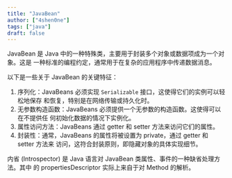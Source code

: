 ```yaml
---
title: "JavaBean"
author: ["4shen0ne"]
tags: ["java"]
draft: false
---
```


JavaBean 是 Java 中的一种特殊类，主要用于封装多个对象或数据项成为一个对象。这是
一种标准的编程约定，通常用于在复杂的应用程序中传递数据消息。

以下是一些关于 JavaBean 的关键特征：

1.  序列化：JavaBeans 必须实现 `Serializable` 接口，这使得它们的实例可以轻松地保存
    和恢复，特别是在网络传输或持久化时。
2.  无参数构造函数：JavaBeans 必须提供一个无参数的构造函数。这使得可以在不提供任
    何初始化数据的情况下实例化。
3.  属性访问方法：JavaBeans 通过 getter 和 setter 方法来访问它们的属性。
4.  封装性：通常，JavaBeans 的属性将被设置为 private，通过 getter 和 setter 方法来
    访问，这符合封装原则，即隐藏对象的具体实现细节。

内省 (Introspector) 是 Java 语言对 JavaBean 类属性、事件的一种缺省处理方法。其中
的 propertiesDescriptor 实际上来自于对 Method 的解析。

